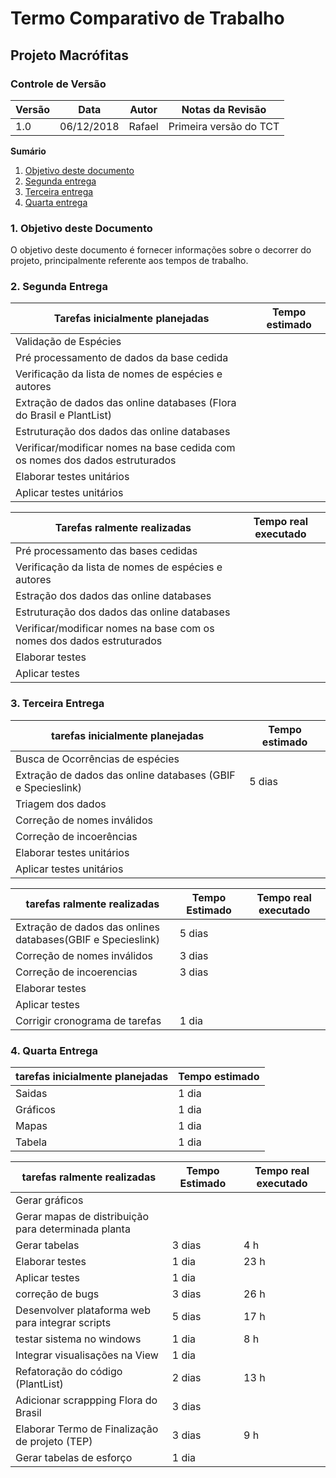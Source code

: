 # Termo Comparativo de Trabalho

## Projeto Macrófitas

### Controle de Versão
|Versão | Data | Autor | Notas da Revisão |
|--- | --- | --- | --- |
|  1.0  |  06/12/2018   | Rafael    |  Primeira versão do TCT   |


**Sumário**
1. [Objetivo deste documento](#id1)
2. [Segunda entrega](#id2)
3. [Terceira entrega](#id3)
4. [Quarta entrega](#id4)

### 1. Objetivo deste Documento
<div id='id1' />
O objetivo deste documento é fornecer informações sobre o decorrer do projeto, principalmente referente aos tempos de trabalho.

###  2. Segunda Entrega
<div id='id2' />

| Tarefas inicialmente planejadas | Tempo estimado |
| --- | --- |
| Validação de Espécies |  
| Pré processamento de dados da base cedida |
| Verificação da lista de nomes de espécies e autores |
| Extração de dados das online databases (Flora do Brasil e PlantList) |
| Estruturação dos dados das online databases |
| Verificar/modificar nomes na base cedida com os nomes dos dados estruturados |
| Elaborar testes unitários |
| Aplicar testes unitários |

|  Tarefas ralmente realizadas | Tempo real executado |
| --- | --- |
| Pré processamento das bases cedidas |  |
| Verificação da lista de nomes de espécies e autores |
| Estração dos dados das online databases |
| Estruturação dos dados das online databases |
| Verificar/modificar nomes na base com os nomes dos dados estruturados |
| Elaborar testes |
| Aplicar testes |

### 3. Terceira Entrega
<div id='id3' />

| tarefas inicialmente planejadas | Tempo estimado | 
| --- | --- |
| Busca de Ocorrências de espécies |
| Extração de dados das online databases (GBIF e Specieslink) | 5 dias
| Triagem dos dados |
| Correção de nomes inválidos |
| Correção de incoerências |
| Elaborar testes unitários |
| Aplicar testes unitários |

 | tarefas ralmente realizadas | Tempo Estimado | Tempo real executado |
 | --- | --- | --- |
 | Extração de dados das onlines databases(GBIF e Specieslink) | 5 dias |
 | Correção de nomes inválidos | 3 dias |
 | Correção de incoerencias | 3 dias |
 | Elaborar testes |
 | Aplicar testes |
 | Corrigir cronograma de tarefas | 1 dia |
 

### 4. Quarta Entrega
<div id='id4' />

| tarefas inicialmente planejadas | Tempo estimado |
| --- | --- |
| Saidas | 1 dia
| Gráficos | 1 dia
| Mapas | 1 dia
| Tabela | 1 dia

| tarefas ralmente realizadas | Tempo Estimado | Tempo real executado |
| --- | --- | --- |
| Gerar gráficos |
| Gerar mapas de distribuição para determinada planta|
| Gerar tabelas | 3 dias | 4 h |
| Elaborar testes | 1 dia | 23 h |
| Aplicar testes | 1 dia |
| correção de bugs | 3 dias | 26 h |
| Desenvolver plataforma web para integrar scripts | 5 dias | 17 h |
| testar sistema no windows| 1 dia | 8 h |
| Integrar visualisações na View | 1 dia |
| Refatoração do código (PlantList) | 2 dias | 13 h |
| Adicionar scrappping Flora do Brasil | 3 dias | 
| Elaborar Termo de Finalização de projeto (TEP) | 3 dias | 9 h |
| Gerar tabelas de esforço | 1 dia | 
